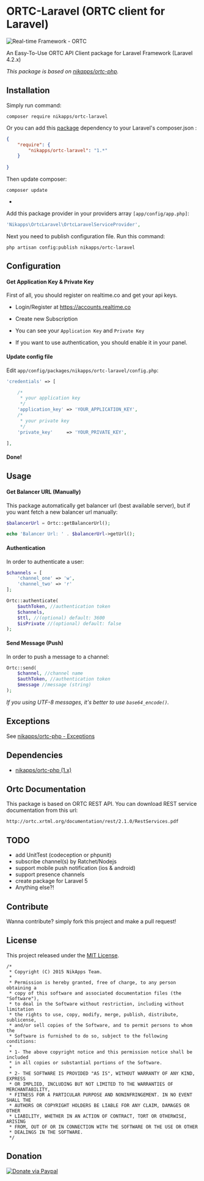 # ORTC-Laravel (ORTC client for Laravel)

![Real-time Framework - ORTC](https://www.dropbox.com/s/z6by8jind9s3m5v/realtime.png?raw=1)

An Easy-To-Use ORTC API Client package for Laravel Framework (Laravel 4.2.x)

*This package is based on [nikapps/ortc-php](https://github.com/nikapps/ortc-php).*

## Installation

Simply run command:

```
composer require nikapps/ortc-laravel
```

Or you can add this [package](https://packagist.org/packages/nikapps/ortc-laravel) dependency to your Laravel's composer.json :

~~~json
{
    "require": {
        "nikapps/ortc-laravel": "1.*"
    }
    
}
~~~

Then update composer:

```
composer update
```

-

Add this package provider in your providers array `[app/config/app.php]`:

~~~php
'Nikapps\OrtcLaravel\OrtcLaravelServiceProvider',
~~~

Next you need to publish configuration file. Run this command:

```
php artisan config:publish nikapps/ortc-laravel
```


## Configuration

#### Get Application Key & Private Key
First of all, you should register on realtime.co and get your api keys.

* Login/Register at https://accounts.realtime.co

* Create new Subscription 

* You can see your `Application Key` and `Private Key`

* If you want to use authentication, you should enable it in your panel.

#### Update config file

Edit `app/config/packages/nikapps/ortc-laravel/config.php`:

~~~php
'credentials' => [

    /*
     * your application key
     */
    'application_key' => 'YOUR_APPLICATION_KEY',
    /*
     * your private key
     */
    'private_key'     => 'YOUR_PRIVATE_KEY',

],
~~~

#### Done!

## Usage

#### Get Balancer URL (Manually)

This package automatically get balancer url (best available server), but if you want fetch a new balancer url manually:

~~~php
$balancerUrl = Ortc::getBalancerUrl();

echo 'Balancer Url: ' . $balancerUrl->getUrl();
~~~

#### Authentication
In order to authenticate a user:

~~~php
$channels = [
	'channel_one' => 'w',
	'channel_two' => 'r'
];

Ortc::authenticate(
	$authToken, //authentication token
	$channels,
	$ttl, //(optional) default: 3600
	$isPrivate //(optional) default: false
);
~~~

#### Send Message (Push)
In order to push a message to a channel:

~~~php
Ortc::send(
	$channel, //channel name
	$authToken, //authentication token
	$message //message (string)
);
~~~

*If you using UTF-8 messages, it's better to use `base64_encode()`.*

## Exceptions
See [nikapps/ortc-php - Exceptions](https://github.com/nikapps/ortc-php#exceptions)


## Dependencies

* [nikapps/ortc-php (1.x)](https://packagist.org/packages/nikapps/ortc-php)


## Ortc Documentation
This package is based on ORTC REST API. You can download REST service documentation from this url:

```
http://ortc.xrtml.org/documentation/rest/2.1.0/RestServices.pdf
```

## TODO

* add UnitTest (codeception or phpunit)
* subscribe channel(s) by Ratchet/Nodejs
* support mobile push notification (ios & android)
* support presence channels
* create package for Laravel 5
* Anything else?!

## Contribute

Wanna contribute? simply fork this project and make a pull request!


## License
This project released under the [MIT License](http://opensource.org/licenses/mit-license.php).

```
/*
 * Copyright (C) 2015 NikApps Team.
 *
 * Permission is hereby granted, free of charge, to any person obtaining a
 * copy of this software and associated documentation files (the "Software"),
 * to deal in the Software without restriction, including without limitation
 * the rights to use, copy, modify, merge, publish, distribute, sublicense,
 * and/or sell copies of the Software, and to permit persons to whom the
 * Software is furnished to do so, subject to the following conditions:
 *
 * 1- The above copyright notice and this permission notice shall be included
 * in all copies or substantial portions of the Software.
 *
 * 2- THE SOFTWARE IS PROVIDED "AS IS", WITHOUT WARRANTY OF ANY KIND, EXPRESS
 * OR IMPLIED, INCLUDING BUT NOT LIMITED TO THE WARRANTIES OF MERCHANTABILITY,
 * FITNESS FOR A PARTICULAR PURPOSE AND NONINFRINGEMENT. IN NO EVENT SHALL THE
 * AUTHORS OR COPYRIGHT HOLDERS BE LIABLE FOR ANY CLAIM, DAMAGES OR OTHER
 * LIABILITY, WHETHER IN AN ACTION OF CONTRACT, TORT OR OTHERWISE, ARISING
 * FROM, OUT OF OR IN CONNECTION WITH THE SOFTWARE OR THE USE OR OTHER
 * DEALINGS IN THE SOFTWARE.
 */
```

## Donation

[![Donate via Paypal](https://www.paypalobjects.com/en_US/i/btn/btn_donateCC_LG.gif)](https://www.paypal.com/cgi-bin/webscr?cmd=_s-xclick&hosted_button_id=G3WRCRDXJD6A8)
